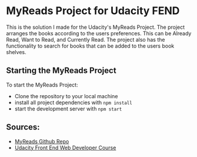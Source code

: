 # MyReads Project for Udacity FEND

This is the solution I made for the Udacity's MyReads Project.  The project arranges the books according to the users preferences.  This can be Already Read, Want to Read, and Currently Read.  The project also has the functionality to search for books that can be added to the users book shelves.

## Starting the MyReads Project

To start the MyReads Project:
* Clone the repository to your local machine
* install all project dependencies with `npm install`
* start the development server with `npm start`

## Sources:
* [MyReads Github Repo](https://github.com/udacity/reactnd-project-myreads-starter)
* [Udacity Front End Web Developer Course](https://www.udacity.com/course/front-end-web-developer-nanodegree--nd001) 
